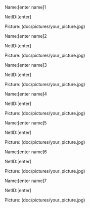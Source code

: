 Name:[enter name]1

NetID:[enter]

Picture: (doc/pictures/your_picture.jpg)

Name:[enter name]2

NetID:[enter]

Picture: (doc/pictures/your_picture.jpg)

Name:[enter name]3

NetID:[enter]

Picture: (doc/pictures/your_picture.jpg)

Name:[enter name]4

NetID:[enter]

Picture: (doc/pictures/your_picture.jpg)

Name:[enter name]5

NetID:[enter]

Picture: (doc/pictures/your_picture.jpg)

Name:[enter name]6

NetID:[enter]

Picture: (doc/pictures/your_picture.jpg)

Name:[enter name]7

NetID:[enter]

Picture: (doc/pictures/your_picture.jpg)
